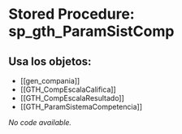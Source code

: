 # Stored Procedure: sp_gth_ParamSistComp

## Usa los objetos:
- [[gen_compania]]
- [[GTH_CompEscalaCalifica]]
- [[GTH_CompEscalaResultado]]
- [[GTH_ParamSistemaCompetencia]]

*No code available.*
